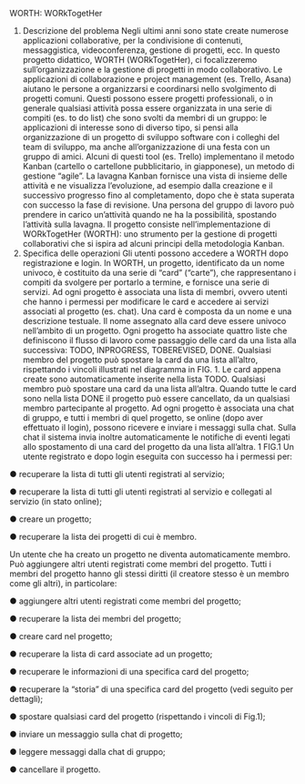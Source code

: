 
WORTH: WORkTogetHer

1. Descrizione del problema
Negli ultimi anni sono state create numerose applicazioni collaborative, per la condivisione di contenuti,
messaggistica, videoconferenza, gestione di progetti, ecc. In questo progetto didattico, WORTH
(WORkTogetHer), ci focalizzeremo sull’organizzazione e la gestione di progetti in modo collaborativo. Le
applicazioni di collaborazione e project management (es. Trello, Asana) aiutano le persone a organizzarsi e
coordinarsi nello svolgimento di progetti comuni. Questi possono essere progetti professionali, o in
generale qualsiasi attività possa essere organizzata in una serie di compiti (es. to do list) che sono svolti da
membri di un gruppo: le applicazioni di interesse sono di diverso tipo, si pensi alla organizzazione di un
progetto di sviluppo software con i colleghi del team di sviluppo, ma anche all’organizzazione di una festa
con un gruppo di amici.
Alcuni di questi tool (es. Trello) implementano il metodo Kanban (cartello o cartellone pubblicitario, in
giapponese), un metodo di gestione “agile”. La lavagna Kanban fornisce una vista di insieme delle attività e
ne visualizza l’evoluzione, ad esempio dalla creazione e il successivo progresso fino al completamento,
dopo che è stata superata con successo la fase di revisione. Una persona del gruppo di lavoro può prendere
in carico un’attività quando ne ha la possibilità, spostando l’attività sulla lavagna.
Il progetto consiste nell’implementazione di WORkTogetHer (WORTH): uno strumento per la gestione di
progetti collaborativi che si ispira ad alcuni principi della metodologia Kanban.
2. Specifica delle operazioni
Gli utenti possono accedere a WORTH dopo registrazione e login.
In WORTH, un progetto, identificato da un nome univoco, è costituito da una serie di “card” (“carte”), che
rappresentano i compiti da svolgere per portarlo a termine, e fornisce una serie di servizi. Ad ogni progetto
è associata una lista di membri, ovvero utenti che hanno i permessi per modificare le card e accedere ai
servizi associati al progetto (es. chat).
Una card è composta da un nome e una descrizione testuale. Il nome assegnato alla card deve essere
univoco nell’ambito di un progetto. Ogni progetto ha associate quattro liste che definiscono il flusso di
lavoro come passaggio delle card da una lista alla successiva: TODO, INPROGRESS, TOBEREVISED, DONE.
Qualsiasi membro del progetto può spostare la card da una lista all’altro, rispettando i vincoli illustrati nel
diagramma in FIG. 1.
Le card appena create sono automaticamente inserite nella lista TODO. Qualsiasi membro può spostare una
card da una lista all’altra. Quando tutte le card sono nella lista DONE il progetto può essere cancellato, da
un qualsiasi membro partecipante al progetto.
Ad ogni progetto è associata una chat di gruppo, e tutti i membri di quel progetto, se online (dopo aver
effettuato il login), possono ricevere e inviare i messaggi sulla chat. Sulla chat il sistema invia inoltre
automaticamente le notifiche di eventi legati allo spostamento di una card del progetto da una lista
all’altra.
1
FIG.1
Un utente registrato e dopo login eseguita con successo ha i permessi per:

● recuperare la lista di tutti gli utenti registrati al servizio;

● recuperare la lista di tutti gli utenti registrati al servizio e collegati al servizio (in stato online);

● creare un progetto;

● recuperare la lista dei progetti di cui è membro.

Un utente che ha creato un progetto ne diventa automaticamente membro. Può aggiungere altri utenti
registrati come membri del progetto. Tutti i membri del progetto hanno gli stessi diritti (il creatore stesso è
un membro come gli altri), in particolare:

● aggiungere altri utenti registrati come membri del progetto;

● recuperare la lista dei membri del progetto;

● creare card nel progetto;

● recuperare la lista di card associate ad un progetto;

● recuperare le informazioni di una specifica card del progetto;

● recuperare la “storia” di una specifica card del progetto (vedi seguito per dettagli);

● spostare qualsiasi card del progetto (rispettando i vincoli di Fig.1);

● inviare un messaggio sulla chat di progetto;

● leggere messaggi dalla chat di gruppo;

● cancellare il progetto.
